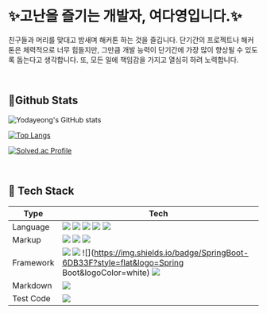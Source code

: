 # ✨고난을 즐기는 개발자, 여다영입니다.✨

친구들과 머리를 맞대고 밤새며 해커톤 하는 것을 즐깁니다. 단기간의 프로젝트나 해커톤은 체력적으로 너무 힘들지만, 그만큼 개발 능력이 단기간에 가장 많이 향상될 수 있도록 돕는다고 생각합니다. 또, 모든 일에 책임감을 가지고 열심히 하려 노력합니다. 

<br>

## 📌Github Stats

![Yodayeong's GitHub stats](https://github-readme-stats.vercel.app/api?username=Yodayeong&show_icons=true&theme=radical)

[![Top Langs](https://github-readme-stats.vercel.app/api/top-langs/?username=yodayeong&langs_count=10&layout=compact)]()

[![Solved.ac Profile](http://mazassumnida.wtf/api/generate_badge?boj=duekdud01)](https://solved.ac/duekdud01)

<br>

## 📌 Tech Stack

| Type      | Tech                                                         |
| --------- | ------------------------------------------------------------ |
| Language  | ![](https://camo.githubusercontent.com/005f37bf46ccf438f901ee8e3f3f1b86ab659150906d18396e130496a6c87151/68747470733a2f2f696d672e736869656c64732e696f2f62616467652f432d4138423943433f7374796c653d666c6174266c6f676f3d43266c6f676f436f6c6f723d7768697465)  ![](https://img.shields.io/badge/C++-00599C?style=flat&logo=c%2B%2B&logoColor=white)  ![](https://camo.githubusercontent.com/41546875f42e4dc87d8aab7701d68d02869229a2a392c784f6c383aedee290db/68747470733a2f2f696d672e736869656c64732e696f2f62616467652f4a6176612d4138423943433f7374796c653d666c6174266c6f676f3d6f70656e6a646b266c6f676f436f6c6f723d7768697465)  ![](https://img.shields.io/badge/Python-3776AB?style=flat&logo=python&logoColor=white)  ![](https://img.shields.io/badge/JavaScript-F7DF1E?style=flat&logo=JavaScript&logoColor=white) |
| Markup    | ![](https://img.shields.io/badge/HTML5-E34F26?style=flat&logo=HTML5&logoColor=white)  ![](https://img.shields.io/badge/CSS-1572B6?style=flat&logo=CSS3&logoColor=white)  ![](https://img.shields.io/badge/Bootstrap-7952B3?style=flat&logo=Bootstrap&logoColor=white) |
| Framework | ![](https://camo.githubusercontent.com/eea73ec8ae3f02cee0582906a87694f49f7a0fcd72c9e6233da8ee80af42da70/68747470733a2f2f696d672e736869656c64732e696f2f62616467652f72656163742d3565643366333f7374796c653d666c6174266c6f676f3d7265616374266c6f676f436f6c6f723d7768697465)  ![](https://camo.githubusercontent.com/93eacd3708e415433ee2f525ea33986e071de73331ceac6020427f03227a009d/68747470733a2f2f696d672e736869656c64732e696f2f62616467652f537072696e672d3563623233303f7374796c653d666c6174266c6f676f3d737072696e67266c6f676f436f6c6f723d7768697465)  ![](https://img.shields.io/badge/SpringBoot-6DB33F?style=flat&logo=Spring Boot&logoColor=white)  ![](https://camo.githubusercontent.com/b927cdf35e3554274fdcfb172253afab81054e67a34218c46fcf252e5e570921/68747470733a2f2f696d672e736869656c64732e696f2f62616467652f646a616e676f2d3063343933313f7374796c653d666c6174266c6f676f3d646a616e676f266c6f676f436f6c6f723d7768697465) |
| Markdown  | ![](https://img.shields.io/badge/Markdown-000000?style=flat&logo=Markdown&logoColor=white) |
| Test Code | ![](https://img.shields.io/badge/Postman-FF6C37?style=flat&logo=Postman&logoColor=white) |
